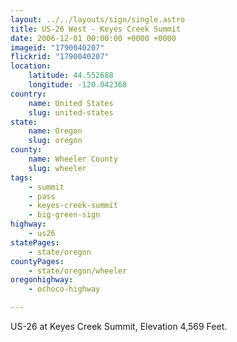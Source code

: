 ```yaml
---
layout: ../../layouts/sign/single.astro
title: US-26 West - Keyes Creek Summit
date: 2006-12-01 00:00:00 +0000 +0000
imageid: "1790040207"
flickrid: "1790040207"
location:
    latitude: 44.552688
    longitude: -120.042368
country:
    name: United States
    slug: united-states
state:
    name: Oregon
    slug: oregon
county:
    name: Wheeler County
    slug: wheeler
tags:
    - summit
    - pass
    - keyes-creek-summit
    - big-green-sign
highway:
    - us26
statePages:
    - state/oregon
countyPages:
    - state/oregon/wheeler
oregonhighway:
    - ochoco-highway

---
```

US-26 at Keyes Creek Summit, Elevation 4,569 Feet.